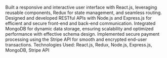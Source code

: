 Built a responsive and interactive user interface with React.js, leveraging reusable components, Redux for state management, and seamless routing. Designed and developed RESTful APIs with Node.js and Express.js for efficient and secure front-end and back-end communication. Integrated MongoDB for dynamic data storage, ensuring scalability and optimized performance with effective schema design. Implemented secure payment processing using the Stripe API for smooth and encrypted end-user transactions. Technologies Used: React.js, Redux, Node.js, Express.js, MongoDB, Stripe API
